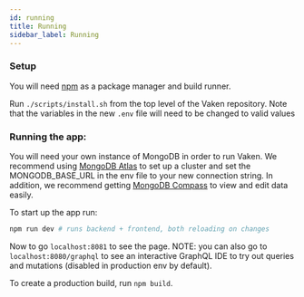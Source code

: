 ```yaml
---
id: running
title: Running
sidebar_label: Running
---
```


### Setup

You will need [npm](https://github.com/npm/cli) as a package manager and build runner.

Run `./scripts/install.sh` from the top level of the Vaken repository. Note that the variables in
the new `.env` file will need to be changed to valid values

### Running the app:

You will need your own instance of MongoDB in order to run Vaken. We recommend using [MongoDB Atlas](https://www.mongodb.com/cloud/atlas) to set up a cluster and
set the MONGODB_BASE_URL in the env file to your new connection string. In addition, we recommend getting [MongoDB Compass](https://www.mongodb.com/download-center/compass) 
to view and edit data easily.

To start up the app run:
```bash
npm run dev # runs backend + frontend, both reloading on changes
```

Now to go `localhost:8081` to see the page.
NOTE: you can also go to `localhost:8080/graphql` to see an interactive GraphQL IDE to try out queries and mutations (disabled in production env by default).

To create a production build, run `npm build`.
